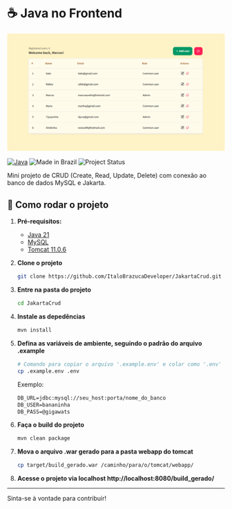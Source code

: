 # ☕ Java no Frontend

![Imagem da listagem de usuários](preview.png)

[![Java](https://img.shields.io/badge/Java-21-blue.svg)](https://www.oracle.com/java/technologies/downloads/)
![Made in Brazil](https://img.shields.io/badge/made%20in-brazil-green.svg)
![Project Status](https://img.shields.io/badge/status-em%20desenvolvimento-yellow)

Mini projeto de CRUD (Create, Read, Update, Delete) com conexão ao banco de dados MySQL e Jakarta.

## 🚀 Como rodar o projeto

1. **Pré-requisitos:**
   - [Java 21](https://www.oracle.com/java/technologies/downloads/)
   - [MySQL](https://www.mysql.com/)
   - [Tomcat 11.0.6](https://tomcat.apache.org/)

2. **Clone o projeto**
   ```bash
   git clone https://github.com/ItaloBrazucaDeveloper/JakartaCrud.git
   ```   

3. **Entre na pasta do projeto**
    ```bash
   cd JakartaCrud
   ```
   
4. **Instale as depedências**
   ```bash
   mvn install
   ```

5. **Defina as variáveis de ambiente, seguindo o padrão do arquivo .example**
   ```bash
   # Comando para copiar o arquivo '.example.env' e colar como '.env'
   cp .example.env .env
   ```
   
   Exemplo:

   ```plaintext
   DB_URL=jdbc:mysql://seu_host:porta/nome_do_banco
   DB_USER=bananinha
   DB_PASS=@gigawats
   ```

6. **Faça o build do projeto**
   ```bash
   mvn clean package
   ```

7. **Mova o arquivo .war gerado para a pasta webapp do tomcat**
   ```bash
   cp target/build_gerado.war /caminho/para/o/tomcat/webapp/
   ```

8. **Acesse o projeto via localhost http://localhost:8080/build_gerado/**

---

Sinta-se à vontade para contribuir!
